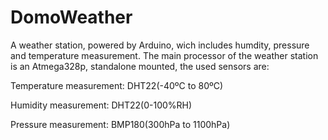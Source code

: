 # DomoWeather
A weather station, powered by Arduino, wich includes humdity, pressure and temperature measurement.
The main processor of the weather station is an Atmega328p, standalone mounted, the used sensors are:

Temperature measurement: DHT22(-40ºC to 80ºC) 

Humidity measurement: DHT22(0-100%RH) 

Pressure measurement: BMP180(300hPa to 1100hPa) 
